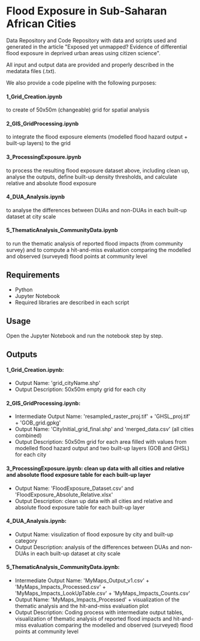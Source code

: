 # Flood Exposure in Sub-Saharan African Cities

Data Repository and Code Repository with data and scripts used and generated in the article "Exposed yet unmapped? Evidence of differential flood exposure in deprived urban areas using citizen science". 

All input and output data are provided and properly described in the medatata files (.txt). 

We also provide a code pipeline with the following purposes:

#### 1_Grid_Creation.ipynb 
to create of 50x50m (changeable) grid for spatial analysis

#### 2_GIS_GridProcessing.ipynb 
to integrate the flood exposure elements (modelled flood hazard output + built-up layers) to the grid

#### 3_ProcessingExposure.ipynb 
to process the resulting flood exposure dataset above, including clean up, analyse the outputs, define built-up density thresholds, and calculate relative and absolute flood exposure

#### 4_DUA_Analysis.ipynb
to analyse the differences between DUAs and non-DUAs in each built-up dataset at city scale 

#### 5_ThematicAnalysis_CommunityData.ipynb 
to run the thematic analysis of reported flood impacts (from community survey) and to compute a hit-and-miss evaluation comparing the modelled and observed (surveyed) flood points at community level
   
## Requirements
- Python
- Jupyter Notebook
- Required libraries are described in each script

## Usage
Open the Jupyter Notebook and run the notebook step by step.

## Outputs
#### 1_Grid_Creation.ipynb: 
- Output Name: 'grid_cityName.shp'
- Output Description: 50x50m empty grid for each city

#### 2_GIS_GridProcessing.ipynb: 

- Intermediate Output Name: 'resampled_raster_proj.tif' + 'GHSL_proj.tif' + 'GOB_grid.gpkg'
- Output Name: 'CityInitial_grid_final.shp' and 'merged_data.csv' (all cities combined)
- Output Description: 50x50m grid for each area filled with values from modelled flood hazard output and two built-up layers (GOB and GHSL) for each city

#### 3_ProcessingExposure.ipynb: clean up data with all cities and relative and absolute flood exposure table for each built-up layer
- Output Name: 'FloodExposure_Dataset.csv' and 'FloodExposure_Absolute_Relative.xlsx'
- Output Description: clean up data with all cities and relative and absolute flood exposure table for each built-up layer
  
#### 4_DUA_Analysis.ipynb:  
- Output Name: visulization of flood exposure by city and built-up category
- Output Description: analysis of the differences between DUAs and non-DUAs in each built-up dataset at city scale

#### 5_ThematicAnalysis_CommunityData.ipynb: 
- Intermediate Output Name: 'MyMaps_Output_v1.csv' + 'MyMaps_Impacts_Processed.csv' + 'MyMaps_Impacts_LookUpTable.csv' + 'MyMaps_Impacts_Counts.csv' 
- Output Name: 'MyMaps_Impacts_Processed' + visualization of the thematic analysis and the hit-and-miss evaluation plot
- Output Description: Coding process with intermediate output tables, visualization of thematic analysis of reported flood impacts and hit-and-miss evaluation comparing the modelled and observed (surveyed) flood points at community level
